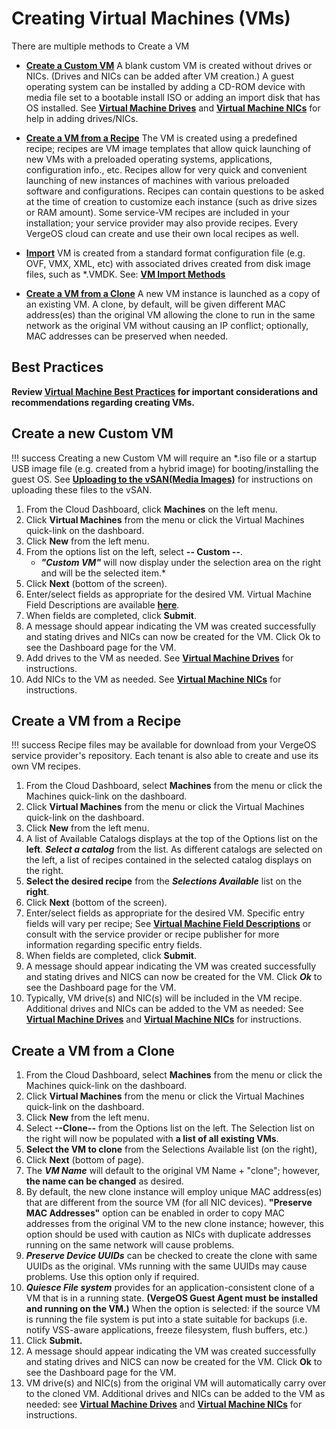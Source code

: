 # Creating Virtual Machines (VMs)

There are multiple methods to Create a VM

- [**Create a Custom VM**](#create-a-new-custom-vm)
A blank custom VM is created without drives or NICs. (Drives and NICs can be added after VM creation.) A guest operating system can be installed by adding a CD-ROM device with media file set to a bootable install ISO or adding an import disk that has OS installed. See [**Virtual Machine Drives**](/product-guide/virtual-machines/vm-drives) and [**Virtual Machine NICs**](/product-guide/virtual-machines/vm-nics) for help in adding drives/NICs.

- [**Create a VM from a Recipe**](#create-a-vm-from-a-recipe)
The VM is created using a predefined recipe; recipes are VM image templates that allow quick launching of new VMs with a preloaded operating systems, applications, configuration info., etc. Recipes allow for very quick and convenient launching of new instances of machines with various preloaded software and configurations. Recipes can contain questions to be asked at the time of creation to customize each instance (such as drive sizes or RAM amount). Some service-VM recipes are included in your installation; your service provider may also provide recipes. Every VergeOS cloud can create and use their own local recipes as well.

- [**Import**](/product-guide/virtual-machines/imports-overview)
VM is created from a standard format configuration file (e.g. OVF, VMX, XML, etc) with associated drives created from disk image files, such as \*.VMDK. See: [**VM Import Methods**](/product-guide/virtual-machines/imports-overview)

- [**Create a VM from a Clone**](#create-a-vm-from-a-clone)
A new VM instance is launched as a copy of an existing VM. A clone, by default, will be given different MAC address(es) than the original VM allowing the clone to run in the same network as the original VM without causing an IP conflict; optionally, MAC addresses can be preserved when needed.

## Best Practices

**Review [**Virtual Machine Best Practices**](/product-guide/virtual-machines/vm-best-practices) for important considerations and recommendations regarding creating VMs.**

## Create a new Custom VM

!!! success
    Creating a new Custom VM will require an *.iso file or a startup USB image file (e.g. created from a hybrid image) for booting/installing the guest OS. See [**Uploading to the vSAN(Media Images)**](/product-guide/storage/uploading-files-to-vsan) for instructions on uploading these files to the vSAN.

1. From the Cloud Dashboard, click **Machines** on the left menu.
2. Click **Virtual Machines** from the menu or click the Virtual Machines quick-link on the dashboard.
3. Click **New** from the left menu.
4. From the options list on the left, select **-- Custom --**.
    - ***"Custom VM"*** will now display under the selection area on the right and will be the selected item.*
5. Click **Next** (bottom of the screen).
6. Enter/select fields as appropriate for the desired VM. Virtual Machine Field Descriptions are available [**here**](/product-guide/virtual-machines/vm-field-descriptions).
7. When fields are completed, click **Submit**.
8. A message should appear indicating the VM was created successfully and stating drives and NICs can now be created for the VM. Click Ok to see the Dashboard page for the VM.
9. Add drives to the VM as needed. See [**Virtual Machine Drives**](/product-guide/virtual-machines/vm-drives) for instructions.
10. Add NICs to the VM as needed. See [**Virtual Machine NICs**](/product-guide/virtual-machines/vm-nics) for instructions.

## Create a VM from a Recipe

!!! success
    Recipe files may be available for download from your VergeOS service provider's repository. Each tenant is also able to create and use its own VM recipes.

1. From the Cloud Dashboard, select **Machines** from the menu or click the Machines quick-link on the dashboard.
2. Click **Virtual Machines** from the menu or click the Virtual Machines quick-link on the dashboard.
3. Click **New** from the left menu.
4. A list of Available Catalogs displays at the top of the Options list on the **left**. ***Select a catalog*** from the list. As different catalogs are selected on the left, a list of recipes contained in the selected catalog displays on the right.
5. **Select the desired recipe** from the ***Selections Available*** list on the **right**.
6. Click **Next** (bottom of the screen).
7. Enter/select fields as appropriate for the desired VM. Specific entry fields will vary per recipe; See [**Virtual Machine Field Descriptions**](/product-guide/virtual-machines/vm-field-descriptions) or consult with the service provider or recipe publisher for more information regarding specific entry fields.
8. When fields are completed, click **Submit**.
9. A message should appear indicating the VM was created successfully and stating drives and NICS can now be created for the VM. Click ***Ok*** to see the Dashboard page for the VM.
10. Typically, VM drive(s) and NIC(s) will be included in the VM recipe. Additional drives and NICs can be added to the VM as needed: See [**Virtual Machine Drives**](/product-guide/virtual-machines/vm-drives) and [**Virtual Machine NICs**](/product-guide/virtual-machines/vm-nics) for instructions.

## Create a VM from a Clone

1. From the Cloud Dashboard, select **Machines** from the menu or click the Machines quick-link on the dashboard.
2. Click **Virtual Machines** from the menu or click the Virtual Machines quick-link on the dashboard.
3. Click **New** from the left menu.
4. Select **--Clone--** from the Options list on the left. The Selection list on the right will now be populated with **a list of all existing VMs**.
5. **Select the VM to clone** from the Selections Available list (on the right),
6. Click **Next** (bottom of page).
7. The ***VM Name*** will default to the original VM Name + "clone"; however, **the name can be changed** as desired.
8. By default, the new clone instance will employ unique MAC address(es) that are different from the source VM (for all NIC devices). **"Preserve MAC Addresses"** option can be enabled in order to copy MAC addresses from the original VM to the new clone instance; however, this option should be used with caution as NICs with duplicate addresses running on the same network will cause problems.
9. ***Preserve Device UUIDs*** can be checked to create the clone with same UUIDs as the original. VMs running with the same UUIDs may cause problems. Use this option only if required.
10. ***Quiesce File system*** provides for an application-consistent clone of a VM that is in a running state. **(VergeOS Guest Agent must be installed and running on the VM.)** When the option is selected: if the source VM is running the file system is put into a state suitable for backups (i.e. notify VSS-aware applications, freeze filesystem, flush buffers, etc.)
11. Click **Submit.**
12. A message should appear indicating the VM was created successfully and stating drives and NICS can now be created for the VM. Click **Ok** to see the Dashboard page for the VM.
13. VM drive(s) and NIC(s) from the original VM will automatically carry over to the cloned VM. Additional drives and NICs can be added to the VM as needed: see [**Virtual Machine Drives**](/product-guide/virtual-machines/vm-drives) and [**Virtual Machine NICs**](/product-guide/virtual-machines/vm-nics) for instructions.
